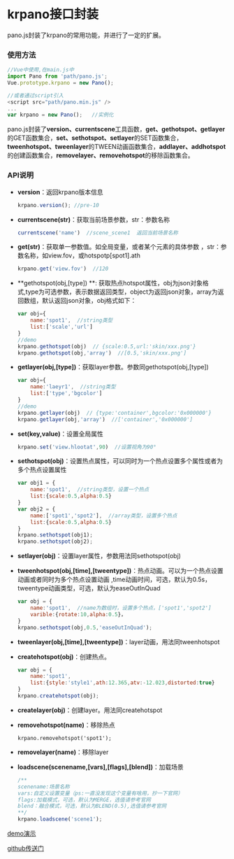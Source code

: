 # krpano接口封装    

pano.js封装了krpano的常用功能，并进行了一定的扩展。    

### 使用方法      

```javascript
//Vue中使用,在main.js中
import Pano from 'path/pano.js';
Vue.prototype.krpano = new Pano();

//或者通过script引入
<script src="path/pano.min.js" />
...
var krpano = new Pano();   //实例化
```

pano.js封装了**version、currentscene**工具函数，**get、gethotspot、getlayer**的GET函数集合，**set、sethotspot、setlayer**的SET函数集合，**tweenhotspot、tweenlayer**的TWEEN动画函数集合，**addlayer、addhotspot**的创建函数集合，**removelayer、removehotspot**的移除函数集合。    

### API说明       

- **version**：返回krpano版本信息         

  ```js
  krpano.version(); //pre-10
  ```

- **currentscene(str)**：获取当前场景参数，str：参数名称    

  ```js
  currentscene('name')  //scene_scene1  返回当前场景名称  
  ```

- **get(str)**：获取单一参数值。如全局变量，或者某个元素的具体参数 ，str：参数名称，如view.fov，或hotspotp[spot1].ath    

  ```js
  krpano.get('view.fov')  //120  
  ```

- **gethotspot(obj,[type])  **: 获取热点hotspot属性，obj为json对象格式,type为可选参数，表示数据返回类型，object为返回json对象，array为返回数组，默认返回json对象，obj格式如下：        

  ```js
  var obj={
      name:'spot1',  //string类型
      list:['scale','url']
  }
  //demo
  krpano.gethotspot(obj)  // {scale:0.5,url:'skin/xxx.png'}
  krpano.gethotspot(obj,'array')  //[0.5,'skin/xxx.png']
  ```

- **getlayer(obj,[type])**：获取layer参数。参数同gethotspot(obj,[type])    

  ```js
  var obj={
      name:'laeyr1',  //string类型
      list:['type','bgcolor']
  }
  //demo
  krpano.getlayer(obj)  // {type:'container',bgcolor:'0x000000'}
  krpano.getlayer(obj,'array')  //['container','0x000000']
  ```

- **set(key,value)**：设置全局属性    

  ```js
  krpano.set('view.hlootat',90)  //设置视角为90° 
  ```

- **sethotspot(obj)**：设置热点属性，可以同时为一个热点设置多个属性或者为多个热点设置属性    

  ```js
  var obj1 = {
      name:'spot1',  //string类型，设置一个热点
      list:{scale:0.5,alpha:0.5}
  }
  var obj2 = {
      name:['spot1','spot2'],  //array类型，设置多个热点
      list:{scale:0.5,alpha:0.5}
  }
  krpano.sethotspot(obj1);
  krpano.sethotspot(obj2);
  ```

- **setlayer(obj)**：设置layer属性，参数用法同sethotspot(obj)       

- **tweenhotspot(obj,[time],[tweentype])**：热点动画。可以为一个热点设置动画或者同时为多个热点设置动画 ,time动画时间，可选，默认为0.5s，tweentype动画类型，可选，默认为easeOutInQuad

  ```js
  var obj = {
      name:'spot1',  //name为数组时，设置多个热点，['spot1','spot2']
      varible:{rotate:10,alpha:0.5}，
  }
  krpano.sethotspot(obj,0.5,'easeOutInQuad');
  ```

- **tweenlayer(obj,[time],[tweentype])**：layer动画，用法同tweenhotspot   

- **createhotspot(obj)**：创建热点。   

  ```js
  var obj = {
      name:'spot1',
      list:{style:'style1',ath:12.365,atv:-12.023,distorted:true}
  }
  krpano.createhotspot(obj);
  ```

- **createlayer(obj)**：创建layer。用法同createhotspot     

- **removehotspot(name)**：移除热点    

  ```
  krpano.removehotspot('spot1');
  ```

- **removelayer(name)**：移除layer    

- **loadscene(scenename,[vars],[flags],[blend])**：加载场景    

  ```js
  /**
  scenename:场景名称
  vars:自定义设置变量（ps:一直没发现这个变量有啥用，抄一下官网）
  flags:加载模式，可选，默认为MERGE，选值请参考官网
  blend：融合模式，可选，默认为BLEND(0.5),选值请参考官网
  **/
  krpano.loadscene('scene1');
  ```



[demo演示](https://cirolee.github.io/panojs/)    

[github传送门](https://github.com/CiroLee/panojs)

